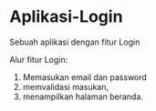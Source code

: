 # Aplikasi-Login
Sebuah aplikasi dengan fitur Login

Alur fitur Login:
1. Memasukan email dan password
2. memvalidasi masukan,
3. menampilkan halaman beranda.
